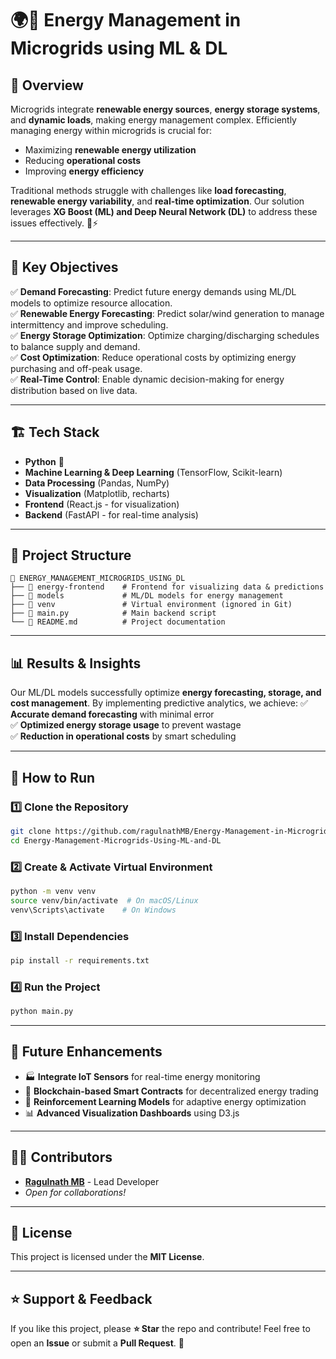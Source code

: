 # 🌍🔋 Energy Management in Microgrids using ML & DL

## 🚀 Overview
Microgrids integrate **renewable energy sources**, **energy storage systems**, and **dynamic loads**, making energy management complex. Efficiently managing energy within microgrids is crucial for:
- Maximizing **renewable energy utilization**
- Reducing **operational costs**
- Improving **energy efficiency**

Traditional methods struggle with challenges like **load forecasting**, **renewable energy variability**, and **real-time optimization**. Our solution leverages **XG Boost (ML) and Deep Neural Network (DL)** to address these issues effectively. 🧠⚡

---

## 🎯 Key Objectives
✅ **Demand Forecasting**: Predict future energy demands using ML/DL models to optimize resource allocation.  
✅ **Renewable Energy Forecasting**: Predict solar/wind generation to manage intermittency and improve scheduling.  
✅ **Energy Storage Optimization**: Optimize charging/discharging schedules to balance supply and demand.  
✅ **Cost Optimization**: Reduce operational costs by optimizing energy purchasing and off-peak usage.    
✅ **Real-Time Control**: Enable dynamic decision-making for energy distribution based on live data.  

---

## 🏗️ Tech Stack
- **Python** 🐍
- **Machine Learning & Deep Learning** (TensorFlow, Scikit-learn)
- **Data Processing** (Pandas, NumPy)
- **Visualization** (Matplotlib, recharts)
- **Frontend** (React.js - for visualization)
- **Backend** (FastAPI - for real-time analysis)

---

## 📁 Project Structure
```
📂 ENERGY_MANAGEMENT_MICROGRIDS_USING_DL
├── 📂 energy-frontend    # Frontend for visualizing data & predictions
├── 📂 models             # ML/DL models for energy management
├── 📂 venv               # Virtual environment (ignored in Git)
├── 📜 main.py            # Main backend script
└── 📜 README.md          # Project documentation
```

---

## 📊 Results & Insights
Our ML/DL models successfully optimize **energy forecasting, storage, and cost management**. By implementing predictive analytics, we achieve:
✅ **Accurate demand forecasting** with minimal error  
✅ **Optimized energy storage usage** to prevent wastage  
✅ **Reduction in operational costs** by smart scheduling  

---

## 🚀 How to Run
### 1️⃣ Clone the Repository
```bash
git clone https://github.com/ragulnathMB/Energy-Management-in-Microgrids-using-ML-and-DL.git
cd Energy-Management-Microgrids-Using-ML-and-DL
```

### 2️⃣ Create & Activate Virtual Environment
```bash
python -m venv venv
source venv/bin/activate  # On macOS/Linux
venv\Scripts\activate    # On Windows
```

### 3️⃣ Install Dependencies
```bash
pip install -r requirements.txt
```

### 4️⃣ Run the Project
```bash
python main.py
```

---

## 🌟 Future Enhancements
- 🏭 **Integrate IoT Sensors** for real-time energy monitoring
- 🔗 **Blockchain-based Smart Contracts** for decentralized energy trading
- 🧠 **Reinforcement Learning Models** for adaptive energy optimization
- 📊 **Advanced Visualization Dashboards** using D3.js

---

## 👨‍💻 Contributors
- **[Ragulnath MB](https://github.com/ragulnathMB)** - Lead Developer
- _Open for collaborations!_

---

## 📜 License
This project is licensed under the **MIT License**.

---

## ⭐ Support & Feedback
If you like this project, please **⭐ Star** the repo and contribute! Feel free to open an **Issue** or submit a **Pull Request**. 🚀
